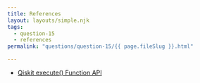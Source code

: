 ```yaml
---
title: References
layout: layouts/simple.njk
tags:
  - question-15
  - references
permalink: "questions/question-15/{{ page.fileSlug }}.html"

---
```



* [Qiskit execute() Function API](https://qiskit.org/documentation/apidoc/execute.html?highlight=execute#qiskit.execute_function.execute)
